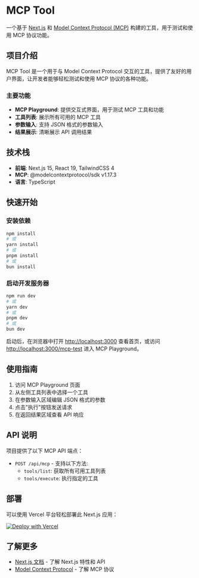 <!--
 * @Date: 2025-08-18 16:40:59
 * @LastEditTimes: Do not edit
 * @Descripttion: describe
-->

# MCP Tool

一个基于 [Next.js](https://nextjs.org) 和 [Model Context Protocol (MCP)](https://github.com/modelcontextprotocol/mcp) 构建的工具，用于测试和使用 MCP 协议功能。

## 项目介绍

MCP Tool 是一个用于与 Model Context Protocol 交互的工具，提供了友好的用户界面，让开发者能够轻松测试和使用 MCP 协议的各种功能。

### 主要功能

- **MCP Playground**: 提供交互式界面，用于测试 MCP 工具和功能
- **工具列表**: 展示所有可用的 MCP 工具
- **参数输入**: 支持 JSON 格式的参数输入
- **结果展示**: 清晰展示 API 调用结果

## 技术栈

- **前端**: Next.js 15, React 19, TailwindCSS 4
- **MCP**: @modelcontextprotocol/sdk v1.17.3
- **语言**: TypeScript

## 快速开始

### 安装依赖

```bash
npm install
# 或
yarn install
# 或
pnpm install
# 或
bun install
```

### 启动开发服务器

```bash
npm run dev
# 或
yarn dev
# 或
pnpm dev
# 或
bun dev
```

启动后，在浏览器中打开 [http://localhost:3000](http://localhost:3000) 查看首页，或访问 [http://localhost:3000/mcp-test](http://localhost:3000/mcp-test) 进入 MCP Playground。

## 使用指南

1. 访问 MCP Playground 页面
2. 从左侧工具列表中选择一个工具
3. 在参数输入区域编辑 JSON 格式的参数
4. 点击"执行"按钮发送请求
5. 在返回结果区域查看 API 响应

## API 说明

项目提供了以下 MCP API 端点：

- `POST /api/mcp` - 支持以下方法:
  - `tools/list`: 获取所有可用工具列表
  - `tools/execute`: 执行指定的工具

## 部署

可以使用 Vercel 平台轻松部署此 Next.js 应用：

[![Deploy with Vercel](https://vercel.com/button)](https://vercel.com/new/clone?repository-url=https%3A%2F%2Fgithub.com%2Fyourname%2Fmy-mcp-tool)

## 了解更多

- [Next.js 文档](https://nextjs.org/docs) - 了解 Next.js 特性和 API
- [Model Context Protocol](https://github.com/modelcontextprotocol/mcp) - 了解 MCP 协议
